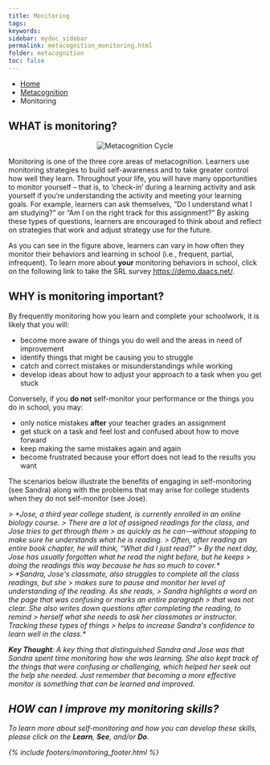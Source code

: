 ```yaml
---
title: Monitoring
tags: 
keywords: 
sidebar: mydoc_sidebar
permalink: metacognition_monitoring.html
folder: metacognition
toc: false
---
```


<ul class="breadcrumb">
    <li><a href="index.html">Home</a></li>
    <li><a href="metacognition.html">Metacognition</a></li>
    <li class="active">Monitoring</li>
</ul>

## WHAT is monitoring?

<center><img src='images/Metacognition=Monitoring FINAL.PNG' alt='Metacognition Cycle' /></center>

Monitoring is one of the three core areas of metacognition. Learners use monitoring strategies to build self-awareness and to take greater control how well they learn. Throughout your life, you will have many opportunities to monitor yourself – that is, to ‘check-in’ during a learning activity and ask yourself if you’re understanding the activity and meeting your learning goals. For example, learners can ask themselves, “Do I understand what I am studying?” or “Am I on the right track for this assignment?” By asking these types of questions, learners are encouraged to think about and reflect on strategies that work and adjust strategy use for the future.

As you can see in the figure above, learners can vary in how often they monitor their behaviors and learning in school (i.e., frequent, partial, infrequent). To learn more about **your** monitoring behaviors in school, click on the following link to take the SRL survey https://demo.daacs.net/.

## WHY is monitoring important?

By frequently monitoring how you learn and complete your schoolwork, it is likely that you will:

* become more aware of things you do well and the areas in need of improvement 
* identify things that might be causing you to struggle
* catch and correct mistakes or misunderstandings while working
* develop ideas about how to adjust your approach to a task when you get stuck

Conversely, if you **do not** self-monitor your performance or the things you do in school, you may:

* only notice mistakes **after** your teacher grades an assignment
* get stuck on a task and feel lost and confused about how to move forward
* keep making the same mistakes again and again 
* become frustrated because your effort does not lead to the results you want

The scenarios below illustrate the benefits of engaging in self-monitoring (see Sandra) along with the problems that may arise for college students when they do not self-monitor (see Jose).

<div markdown="span" class="alert alert-info" role="alert"><i class="fa fa-info-circle">
> *Jose, a third year college student, is currently enrolled in an online biology course. 
> There are a lot of assigned readings for the class, and Jose tries to get through them 
> as quickly as he can-–without stopping to make sure he understands what he is reading. 
> Often, after reading an entire book chapter, he will think, “What did I just read?” 
> By the next day, Jose has usually forgotten what he read the night before, but he keeps 
> doing the readings this way because he has so much to cover.*

<div markdown="span" class="alert alert-warning" role="alert"><i class="fa fa-warning">
> *Sandra, Jose's classmate, also struggles to complete all the class readings, but she 
> makes sure to pause and monitor her level of understanding of the reading. As she reads, 
> Sandra highlights a word on the page that was confusing or marks an entire paragraph 
> that was not clear. She also writes down questions after completing the reading, to remind 
> herself what she needs to ask her classmates or instructor. Tracking these types of things 
> helps to increase Sandra's confidence to learn well in the class.*

**Key Thought**: A key thing that distinguished Sandra and Jose was that Sandra spent time monitoring how she was learning. She also kept track of the things that were confusing or challenging, which helped her seek out the help she needed. Just remember that becoming a more effective monitor is something that can be learned and improved.

## HOW can I improve my monitoring skills?

To learn more about self-monitoring and how you can develop these skills, please click on the **Learn**, **See**, and/or **Do**.

{% include footers/monitoring_footer.html %}

